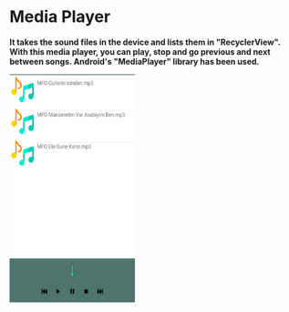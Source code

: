 # Media Player

**It takes the sound files in the device and lists them in "RecyclerView". 
With this media player, you can play, stop and go previous and next between songs. 
Android's "MediaPlayer" library has been used.**

<img src="app/src/main/res/drawable/media_player_ss.png" width="220" height="400">
